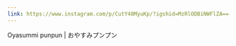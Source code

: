 ```yaml
---
link: https://www.instagram.com/p/CutY48MyuKp/?igshid=MzRlODBiNWFlZA==
---
```

Oyasummi punpun | おやすみプンプン
